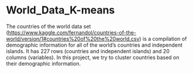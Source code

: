 # World_Data_K-means

The countries of the world data set (https://www.kaggle.com/fernandol/countries-of-the-world/version/1#countries%20of%20the%20world.csv) is a compilation of demographic information for all of the world’s countries and independent islands. It has 227 rows (countries and independent islands) and 20 columns (variables). In this project, we try to cluster countries  based on their demographic information. 
